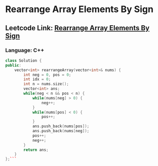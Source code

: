 # Rearrange Array Elements By Sign

## Leetcode Link: [Rearrange Array Elements By Sign](https://leetcode.com/problems/rearrange-array-elements-by-sign/)
### Language: C++

```cpp
class Solution {
public:
    vector<int> rearrangeArray(vector<int>& nums) {
        int neg = 0, pos = 0;
        int idx = 0;
        int n = nums.size();
        vector<int> ans;
        while(neg < n && pos < n) {
            while(nums[neg] > 0) {
                neg++;
            }
            while(nums[pos] < 0) {
                pos++;
            }
            ans.push_back(nums[pos]);
            ans.push_back(nums[neg]);
            pos++;
            neg++;
        }
        return ans;
    }
};```



